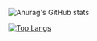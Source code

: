 ![Anurag's GitHub stats](https://github-readme-stats.vercel.app/api?username=RobertoLFRA&show_icons=true&theme=onedark)

[![Top Langs](https://github-readme-stats.vercel.app/api/top-langs/?username=RobertoLFRA&langs_count=8)](https://github.com/anuraghazra/github-readme-stats)
